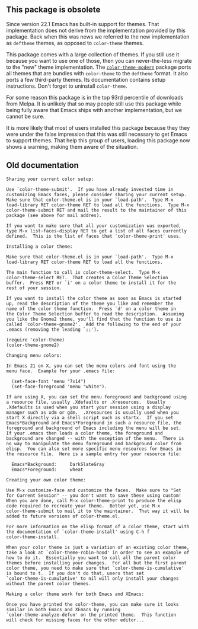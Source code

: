 ## This package is obsolete

Since version 22.1 Emacs has built-in support for themes.  That
implementation does not derive from the implementation provided
by this package.  Back when this was news we referred to the new
implementation as `deftheme` themes, as opposed to `color-theme`
themes.

This package comes with a large collection of themes.  If you
still use it because you want to use one of those, then you can
never-the-less migrate to the "new" theme implementation.  The
[`color-theme-modern`][port] package ports all themes that are
bundles with `color-theme` to the `deftheme` format.  It also
ports a few third-party themes. Its documentation contains setup
instructions.  Don't forget to uninstall `color-theme`.

For some reason this package is in the top 93rd percentile of
downloads from Melpa.  It is unlikely that so may people still
use this package while being fully aware that Emacs ships with
another implementation, but we cannot be sure.

It is more likely that most of users installed this package
because they they were under the false impression that this was
still necessary to get Emacs to support themes.  That help this
group of users, loading this package now shows a warning, making
them aware of the situation.

[port]: https://github.com/emacs-jp/replace-colorthemes#color-theme-modern--

## Old documentation

```
Sharing your current color setup:

Use `color-theme-submit'.  If you have already invested time in
customizing Emacs faces, please consider sharing your current setup.
Make sure that color-theme.el is in your `load-path'.  Type M-x
load-library RET color-theme RET to load all the functions.  Type M-x
color-theme-submit RET and mail the result to the maintainer of this
package (see above for mail addres).

If you want to make sure that all your customization was exported,
type M-x list-faces-display RET to get a list of all faces currently
defined.  This is the list of faces that `color-theme-print' uses.

Installing a color theme:

Make sure that color-theme.el is in your `load-path'.  Type M-x
load-library RET color-theme RET to load all the functions.

The main function to call is color-theme-select.  Type M-x
color-theme-select RET.  That creates a Color Theme Selection
buffer.  Press RET or `i' on a color theme to install it for the
rest of your session.

If you want to install the color theme as soon as Emacs is started
up, read the description of the theme you like and remember the
name of the color theme function.  Press `d' on a color theme in
the Color Theme Selection buffer to read the description.  Assuming
you like the Gnome2 theme, you'll find that the function to use is
called `color-theme-gnome2'.  Add the following to the end of your
.emacs (removing the leading `;;').

(require 'color-theme)
(color-theme-gnome2)

Changing menu colors:

In Emacs 21 on X, you can set the menu colors and font using the
menu face.  Example for your .emacs file:

  (set-face-font 'menu "7x14")
  (set-face-foreground 'menu "white").

If are using X, you can set the menu foreground and background using
a resource file, usually .Xdefaults or .Xresources.  Usually
.Xdefaults is used when you start your session using a display
manager such as xdm or gdm.  .Xresources is usually used when you
start X directly via a shell script such as startx.  If you set
Emacs*Background and Emacs*Foreground in such a resource file, the
foreground and background of Emacs including the menu will be set.
If your .emacs then loads a color theme, the foreground and
background are changed -- with the exception of the menu.  There is
no way to manipulate the menu foreground and background color from
elisp.  You can also set more specific menu resources for Emacs in
the resource file.  Here is a sample entry for your resource file:

  Emacs*Background:		DarkSlateGray
  Emacs*Foreground:		wheat

Creating your own color theme:

Use M-x customize-face and customize the faces.  Make sure to "Set
for Current Session" -- you don't want to save these using custom!
When you are done, call M-x color-theme-print to produce the elisp
code required to recreate your theme.  Better yet, use M-x
color-theme-submit to mail it to the maintainer.  That way it will be
added to future versions of color-theme.el.

For more information on the elisp format of a color theme, start with
the documentation of `color-theme-install' using C-h f
color-theme-install.

When your color theme is just a variation of an existing color theme,
take a look at `color-theme-robin-hood' in order to see an example of
how to do it.  Essentially you want to call all the parent color
themes before installing your changes.  For all but the first parent
color theme, you need to make sure that `color-theme-is-cumulative'
is bound to t.  If you don't do that, users that set
`color-theme-is-cumulative' to nil will only install your changes
without the parent color themes.

Making a color theme work for both Emacs and XEmacs:

Once you have printed the color-theme, you can make sure it looks
similar in both Emacs and XEmacs by running
`color-theme-analyze-defun' on the printed theme.  This function
will check for missing faces for the other editor...
```
